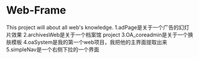 # Web-Frame
This project will about all web's knowledge.
1.adPage是关于一个广告的幻灯片效果
2.archivesWeb是关于一个档案馆 project
3.OA_coreadmin是关于一个换肤模板
4.oaSystem是我的第一个web项目，我把他的主界面提取出来
5.simpleNav是一个右侧下拉的一个界面
